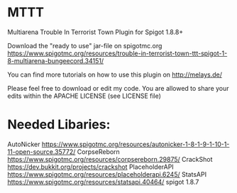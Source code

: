 # MTTT
Multiarena Trouble In Terrorist Town Plugin for Spigot 1.8.8+

Download the "ready to use" jar-file on spigotmc.org
https://www.spigotmc.org/resources/trouble-in-terrorist-town-ttt-spigot-1-8-multiarena-bungeecord.34151/

You can find more tutorials on how to use this plugin on http://melays.de/

Please feel free to download or edit my code.
You are allowed to share your edits within the APACHE LICENSE (see LICENSE file)

# Needed Libaries:
AutoNicker https://www.spigotmc.org/resources/autonicker-1-8-1-9-1-10-1-11-open-source.35772/
CorpseReborn https://www.spigotmc.org/resources/corpsereborn.29875/
CrackShot https://dev.bukkit.org/projects/crackshot
PlaceholderAPI https://www.spigotmc.org/resources/placeholderapi.6245/
StatsAPI https://www.spigotmc.org/resources/statsapi.40464/
spigot 1.8.7

